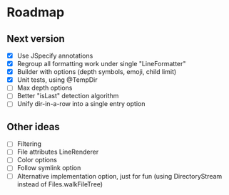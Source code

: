 # Roadmap

## Next version
- [x] Use JSpecify annotations
- [x] Regroup all formatting work under single "LineFormatter"
- [x] Builder with options (depth symbols, emoji, child limit)
- [x] Unit tests, using @TempDir
- [ ] Max depth options
- [ ] Better "isLast" detection algorithm
- [ ] Unify dir-in-a-row into a single entry option

## Other ideas
- [ ] Filtering
- [ ] File attributes LineRenderer
- [ ] Color options
- [ ] Follow symlink option
- [ ] Alternative implementation option, just for fun (using DirectoryStream instead of Files.walkFileTree)
